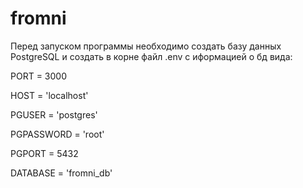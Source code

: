 # fromni

Перед запуском программы необходимо создать базу данных PostgreSQL и 
создать в корне файл .env с иформацией о бд вида:

PORT = 3000

HOST = 'localhost'

PGUSER = 'postgres'

PGPASSWORD = 'root'

PGPORT = 5432

DATABASE = 'fromni_db'
